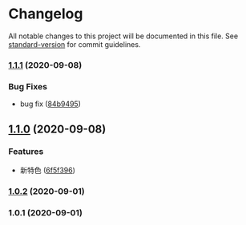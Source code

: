 # Changelog

All notable changes to this project will be documented in this file. See [standard-version](https://github.com/conventional-changelog/standard-version) for commit guidelines.

### [1.1.1](https://github.com/yincw/dora/compare/v1.1.0...v1.1.1) (2020-09-08)


### Bug Fixes

* bug fix ([84b9495](https://github.com/yincw/dora/commit/84b94950eaa640b7a1937fc95d75d8f00d4e69be))

## [1.1.0](https://github.com/yincw/dora/compare/v1.0.2...v1.1.0) (2020-09-08)


### Features

* 新特色 ([6f5f396](https://github.com/yincw/dora/commit/6f5f396b418d7cee99241ecbfcee064681a5bd85))

### [1.0.2](https://github.com/yincw/dora/compare/v1.0.1...v1.0.2) (2020-09-01)

### 1.0.1 (2020-09-01)
